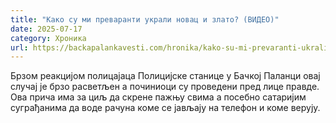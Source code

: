 ```yaml
---
title: "Како су ми преваранти украли новац и злато? (ВИДЕО)"
date: 2025-07-17
category: Хроника
url: https://backapalankavesti.com/hronika/kako-su-mi-prevaranti-ukrali-novac-i-zlato-video/
---
```


Брзом реакцијом полицајаца Полицијске станице у Бачкој Паланци овај случај је брзо расветљен а починиоци су проведени пред лице правде. Ова прича има за циљ да скрене пажњу свима а посебно сатаријим суграђанима да воде рачуна коме се јављају на телефон и коме верују.
